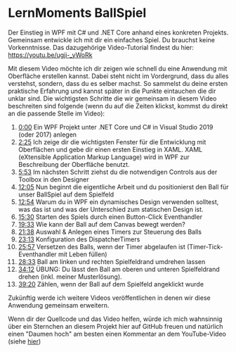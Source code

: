 # LernMoments BallSpiel
Der Einstieg in WPF mit C# und .NET Core anhand eines konkreten Projekts. Gemeinsam entwickle ich mit dir ein einfaches Spiel. Du brauchst keine Vorkenntnisse. Das dazugehörige Video-Tutorial findest du hier: https://youtu.be/ugji-_yWoRk

Mit diesem Video möchte ich dir zeigen wie schnell du eine Anwendung mit Oberfläche erstellen kannst. Dabei steht nicht im Vordergrund, dass du alles verstehst, sondern, dass du es selber machst. So sammelst du deine ersten praktische Erfahrung und kannst später in die Punkte eintauchen die dir unklar sind.
Die wichtigsten Schritte die wir gemeinsam in diesem Video beschreiten sind folgende (wenn du auf die Zeiten klickst, kommst du direkt an die passende Stelle im Video):
 1. [0:00](https://youtu.be/ugji-_yWoRk) Ein WPF Projekt unter .NET Core und C# in Visual Studio 2019 (oder 2017) anlegen
 2. [2:25](https://youtu.be/ugji-_yWoRk?t=145) Ich zeige dir die wichtigsten Fenster für die Entwicklung mit Oberflächen und gebe dir einen ersten Einstieg in XAML. XAML (eXtensible Application Markup Language) wird in WPF zur Beschreibung der Oberfläche benutzt.
 3. [5:53](https://youtu.be/ugji-_yWoRk?t=353) Im nächsten Schritt ziehst du die notwendigen Controls aus der Toolbox in den Designer
 4. [12:05](https://youtu.be/ugji-_yWoRk?t=725) Nun beginnt die eigentliche Arbeit und du positionierst den Ball für unser BallSpiel auf dem Spielfeld
 5. [12:54](https://youtu.be/ugji-_yWoRk?t=774) Warum du in WPF ein dynamisches Design verwenden solltest, was das ist und was der Unterschied zum statischen Design ist.
 6. [15:30](https://youtu.be/ugji-_yWoRk?t=930) Starten des Spiels durch einen Button-Click Eventhandler
 7. [19:33](https://youtu.be/ugji-_yWoRk?t=1173) Wie kann der Ball auf dem Canvas bewegt werden?
 8. [21:38](https://youtu.be/ugji-_yWoRk?t=1298) Auswahl & Anlegen eines Timers zur Steuerung des Balls
 9. [23:13](https://youtu.be/ugji-_yWoRk?t=1393) Konfiguration des DispatcherTimers 
 10. [25:57](https://youtu.be/ugji-_yWoRk?t=1557) Versetzen des Balls, wenn der Timer abgelaufen ist (Timer-Tick-Eventhandler mit Leben füllen)
 11. [28:33](https://youtu.be/ugji-_yWoRk?t=1713) Ball am linken und rechten Spielfeldrand umdrehen lassen
 12. [34:12](https://youtu.be/ugji-_yWoRk?t=2052) ÜBUNG: Du lässt den Ball am oberen und unteren Spielfeldrand drehen (inkl. meiner Musterlösung).
 13. [39:20](https://youtu.be/ugji-_yWoRk?t=2360) Zählen, wenn der Ball auf dem Spielfeld angeklickt wurde

Zukünftig werde ich weitere Videos veröffentlichen in denen wir diese Anwendung gemeinsam erweitern.

Wenn dir der Quellcode und das Video helfen, würde ich mich wahnsinnig über ein Sternchen an diesem Projekt hier auf GitHub freuen und natürlich einen "Daumen hoch" am besten einen Kommentar an dem YouTube-Video (siehe [hier](https://youtu.be/ugji-_yWoRk))
